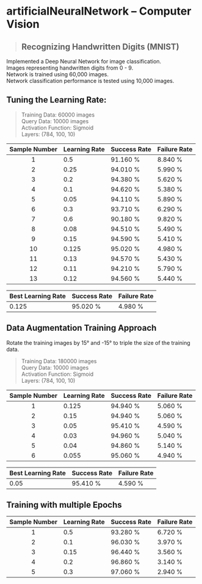# artificialNeuralNetwork – Computer Vision
> ## Recognizing Handwritten Digits (MNIST)

Implemented a Deep Neural Network for image classification.<br>
Images representing handwritten digits from 0 - 9.<br>
Network is trained using 60,000 images.<br>
Network classification performance is tested using 10,000 images.<br>


## Tuning the Learning Rate:
>Training Data: 60000 images<br>
Query Data: 10000 images<br>
Activation Function: Sigmoid<br>
Layers: (784, 100, 10)<br>

Sample Number | Learning Rate | Success Rate | Failure Rate
:--------------:|---------------|--------------|--------------
1 | 0.5 | 91.160 % | 8.840 %
2 | 0.25 | 94.010 % | 5.990 %
3 | 0.2 | 94.380 %| 5.620 %
4 | 0.1 | 94.620 % | 5.380 %
5 | 0.05 | 94.110 % | 5.890 % 
6 | 0.3 | 93.710 % | 6.290 %
7 | 0.6 | 90.180 % | 9.820 %
8 | 0.08 | 94.510 % | 5.490 %
9 | 0.15 | 94.590 % | 5.410 % 
10 | 0.125 | 95.020 % | 4.980 % 
11 | 0.13 | 94.570 % | 5.430 %
12 | 0.11 | 94.210 % | 5.790 %
13 | 0.12 | 94.560 % | 5.440 % 

Best Learning Rate | Success Rate | Failure Rate
---|---|---
0.125 | 95.020 % | 4.980 % 

## Data Augmentation Training Approach
Rotate the training images by 15° and -15° to triple the size of the training data.<br>

>Training Data: 180000 images<br>
Query Data: 10000 images<br>
Activation Function: Sigmoid<br>
Layers: (784, 100, 10)<br>

Sample Number | Learning Rate | Success Rate | Failure Rate
:--------------:|---------------|--------------|--------------
1 | 0.125 | 94.940 % | 5.060 %
2 | 0.15 | 94.940 % | 5.060 %
3 | 0.05 | 95.410 % | 4.590 %
4 | 0.03 | 94.960 % | 5.040 %
5 | 0.04 | 94.860 % | 5.140 % 
6 | 0.055 | 95.060 % | 4.940 %

Best Learning Rate | Success Rate | Failure Rate
---|---|---
0.05 | 95.410 % | 4.590 %

## Training with multiple Epochs

Sample Number | Learning Rate | Success Rate | Failure Rate
:--------------:|---------------|--------------|--------------
1 | 0.5 | 93.280 % | 6.720 %
2 | 0.1 | 96.030 % | 3.970 %
3 | 0.15 | 96.440 % | 3.560 %
4 | 0.2 | 96.860 % | 3.140 %
5 | 0.3 | 97.060 % | 2.940 %


